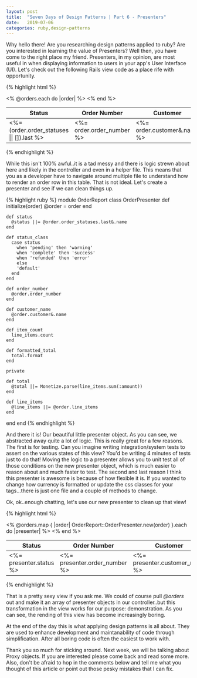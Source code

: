 ```yaml
---
layout: post
title:  "Seven Days of Design Patterns | Part 6 - Presenters"
date:   2019-07-06
categories: ruby,design-patterns
---
```


Why hello there! Are you researching design patterns applied to ruby? Are you interested in learning the value of Presenters? Well then, you have come to the right place my friend. Presenters, in my opinion, are most useful in when displaying information to users in your app's User Interface (UI). Let's check out the following Rails view code as a place rife with opportunity.

{% highlight html %}
<table data-collection="orders">
  <thead>
    <tr>
      <th>Status</th>
      <th>Order Number</th>
      <th>Customer</th>
      <th>Item Count</th>
      <th>Total</th>
    </tr>
  </thead>
  <tbody>
    <% @orders.each do |order| %>
      <tr>
        <td>
          <span class="tag <%= order_status_class(order) %>">
            <%= (order.order_statuses || []).last %>
          </span>
        </td>
        <td><%= order.order_number %></td>
        <td><%= order.customer&.name %></td>
        <td><%= order.line_items.count %></td>
        <td><%= Monetize.parse(order.line_items.sum(:amount)).format %></td>
      </tr>
    <% end %>
  </tbody>
</table>
{% endhighlight %}

While this isn't 100% awful..it is a tad messy and there is logic strewn about here and likely in the controller and even in a helper file. This means that you as a developer have to navigate around multiple file to understand how to render an order row in this table. That is not ideal. Let's create a presenter and see if we can clean things up.

{% highlight ruby %}
module OrderReport
  class OrderPresenter
    def initialize(order)
      @order = order
    end

    def status
      @status ||= @order.order_statuses.last&.name
    end

    def status_class
      case status
        when 'pending' then 'warning'
        when 'complete' then 'success'
        when 'refunded' then 'error'
        else
        'default'
      end
    end

    def order_number
      @order.order_number
    end

    def customer_name
      @order.customer&.name
    end

    def item_count
      line_items.count
    end

    def formatted_total
      total.format
    end

    private

    def total
      @total ||= Monetize.parse(line_items.sum(:amount))
    end

    def line_items
      @line_items ||= @order.line_items
    end
  end
end
{% endhighlight %}

And there it is! Our beautiful little presenter object. As you can see, we abstracted away quite a lot of logic. This is really great for a few reasons. The first is for testing. Can you imagine writing integration/system tests to assert on the various states of this view? You'd be writing 4 minutes of tests just to do that! Moving the logic to a presenter allows you to unit test all of those conditions on the new presenter object, which is much easier to reason about and much faster to test. The second and last reason I think this presenter is awesome is because of how flexible it is. If you wanted to change how currency is formatted or update the css classes for your tags...there is just one file and a couple of methods to change.

Ok, ok..enough chatting, let's use our new presenter to clean up that view!

{% highlight html %}
<table data-collection="orders">
  <thead>
    <tr>
      <th>Status</th>
      <th>Order Number</th>
      <th>Customer</th>
      <th>Item Count</th>
      <th>Total</th>
    </tr>
  </thead>
  <tbody>
    <% @orders.map { |order| OrderReport::OrderPresenter.new(order) }.each do |presenter| %>
      <tr>
        <td>
          <span class="tag <%= presenter.status_class %>">
            <%= presenter.status %>
          </span>
        </td>
        <td><%= presenter.order_number %></td>
        <td><%= presenter.customer_name %></td>
        <td><%= presenter.item_count %></td>
        <td><%= presenter.formatted_total %></td>
      </tr>
    <% end %>
  </tbody>
</table>
{% endhighlight %}

That is a pretty sexy view if you ask me. We could of course pull *@orders* out and make it an array of presenter objects in our controller..but this transformation in the view works for our purpose: demonstration. As you can see, the rending of this view has become increasingly boring.

At the end of the day this is what applying design patterns is all about. They are used to enhance development and maintanability of code through simplification. After all boring code is often the easiest to work with.

Thank you so much for sticking around. Next week, we will be talking about Proxy objects. If you are interested please come back and read some more. Also, don't be afraid to hop in the comments below and tell me what you thought of this article or point out those pesky mistakes that I can fix.
